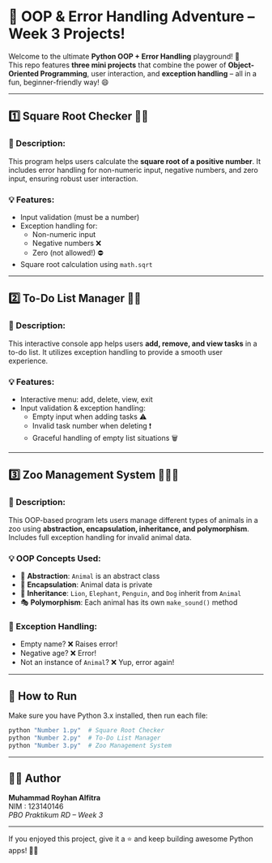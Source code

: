 # 🐍 OOP & Error Handling Adventure – Week 3 Projects!

Welcome to the ultimate **Python OOP + Error Handling** playground! 🎢  
This repo features **three mini projects** that combine the power of **Object-Oriented Programming**, user interaction, and **exception handling** – all in a fun, beginner-friendly way! 😄

---

## 1️⃣ Square Root Checker 🔢💥

### 📌 Description:
This program helps users calculate the **square root of a positive number**. It includes error handling for non-numeric input, negative numbers, and zero input, ensuring robust user interaction.

### 💡 Features:
- Input validation (must be a number)
- Exception handling for:
  - Non-numeric input
  - Negative numbers ❌
  - Zero (not allowed!) ⛔
- Square root calculation using `math.sqrt`

---

## 2️⃣ To-Do List Manager 📝✅

### 📌 Description:
This interactive console app helps users **add, remove, and view tasks** in a to-do list. It utilizes exception handling to provide a smooth user experience.

### 💡 Features:
- Interactive menu: add, delete, view, exit
- Input validation & exception handling:
  - Empty input when adding tasks ⚠️
  - Invalid task number when deleting ❗
  - Graceful handling of empty list situations 🗑️

---

## 3️⃣ Zoo Management System 🦁🐘🐧

### 📌 Description:
This OOP-based program lets users manage different types of animals in a zoo using **abstraction, encapsulation, inheritance, and polymorphism**. Includes full exception handling for invalid animal data.

### 💡 OOP Concepts Used:
- 🧬 **Abstraction**: `Animal` is an abstract class
- 🔐 **Encapsulation**: Animal data is private
- 🧬 **Inheritance**: `Lion`, `Elephant`, `Penguin`, and `Dog` inherit from `Animal`
- 🎭 **Polymorphism**: Each animal has its own `make_sound()` method

### 🚨 Exception Handling:
- Empty name? ❌ Raises error!
- Negative age? ❌ Error!
- Not an instance of `Animal`? ❌ Yup, error again!

---

## 🚀 How to Run
Make sure you have Python 3.x installed, then run each file:

```bash
python "Number 1.py"  # Square Root Checker
python "Number 2.py"  # To-Do List Manager
python "Number 3.py"  # Zoo Management System
```

---

## 👨‍💻 Author
**Muhammad Royhan Alfitra**  
NIM : 123140146  
_PBO Praktikum RD – Week 3_

---

If you enjoyed this project, give it a ⭐ and keep building awesome Python apps! 🚀🐍
